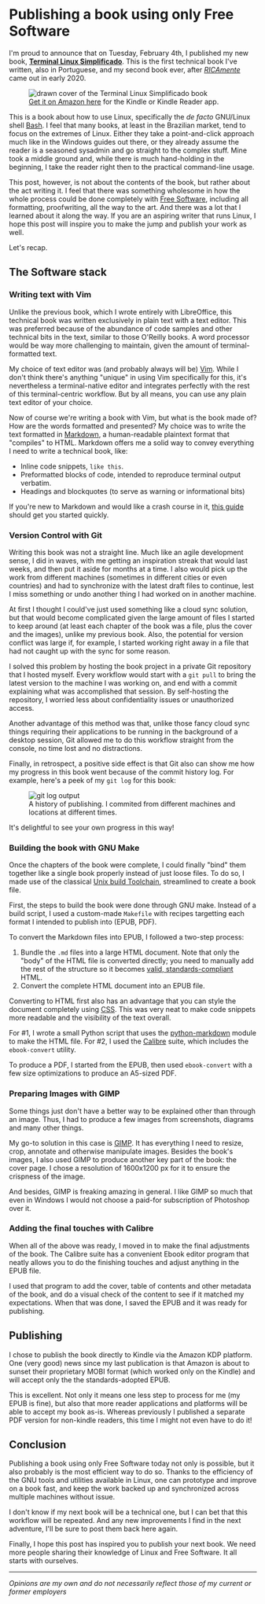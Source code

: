 # Publishing a book using only Free Software

I'm proud to announce that on Tuesday, February 4th, I published my new book, [**Terminal Linux Simplificado**](https://www.amazon.com.br/dp/B0DVZL3S7K). This is the first technical book I've written, also in Portuguese, and my second book ever, after [*RICAmente*](https://www.amazon.com.br/dp/B088FXT166) came out in early 2020.

<figure>
    <img src="/static/terminal_logo.png" alt="drawn cover of the Terminal Linux Simplificado book" />
    <figcaption><a href="https://www.amazon.com.br/dp/B0DVZL3S7K">Get it on Amazon here</a> for the Kindle or Kindle Reader app.</figcaption>
</figure>

This is a book about how to use Linux, specifically the *de facto* GNU/Linux shell [Bash](https://www.gnu.org/software/bash/). I feel that many books, at least in the Brazilian market, tend to focus on the extremes of Linux. Either they take a point-and-click approach much like in the Windows guides out there, or they already assume the reader is a seasoned sysadmin and go straight to the complex stuff. Mine took a middle ground and, while there is much hand-holding in the beginning, I take the reader right then to the practical command-line usage.

This post, however, is not about the contents of the book, but rather about the act writing it. I feel that there was something wholesome in how the whole process could be done completely with [Free Software](https://www.gnu.org/philosophy/free-sw.html), including all formatting, proofwriting, all the way to the art. And there was a lot that I learned about it along the way. If you are an aspiring writer that runs Linux, I hope this post will inspire you to make the jump and publish your work as well.

Let's recap.

<h2 id="software">The Software stack</h2>

### Writing text with Vim

Unlike the previous book, which I wrote entirely with LibreOffice, this technical book was written exclusively in plain text with a text editor. This was preferred because of the abundance of code samples and other technical bits in the text, similar to those O'Reilly books. A word processor would be way more challenging to maintain, given the amount of terminal-formatted text.

My choice of text editor was (and probably always will be) [Vim](https://www.vim.org). While I don't think there's anything "unique" in using Vim specifically for this, it's nevertheless a terminal-native editor and integrates perfectly with the rest of this terminal-centric workflow. But by all means, you can use any plain text editor of your choice.

Now of course we're writing a book with Vim, but what is the book made of? How are the words formatted and presented? My choice was to write the text formatted in [Markdown](https://daringfireball.net/projects/markdown/), a human-readable plaintext format that "compiles" to HTML. Markdown offers me a solid way to convey everything I need to write a technical book, like:

 - Inline code snippets, `like this`.
 - Preformatted blocks of code, intended to reproduce terminal output verbatim. 
 - Headings and blockquotes (to serve as warning or informational bits)

If you're new to Markdown and would like a crash course in it, [this guide](https://www.markdownguide.org/cheat-sheet/) should get you started quickly.

### Version Control with Git

Writing this book was not a straight line. Much like an agile development sense, I did in waves, with me getting an inspiration streak that would last weeks, and then put it aside for months at a time. I also would pick up the work from different machines (sometimes in different cities or even countries) and had to synchronize with the latest draft files to continue, lest I miss something or undo another thing I had worked on in another machine.

At first I thought I could've just used something like a cloud sync solution, but that would become complicated given the large amount of files I started to keep around (at least each chapter of the book was a file, plus the cover and the images), unlike my previous book. Also, the potential for version conflict was large if, for example, I started working right away in a file that had not caught up with the sync for some reason.

I solved this problem by hosting the book project in a private Git repository that I hosted myself. Every workflow would start with a `git pull` to bring the latest version to the machine I was working on, and end with a commit explaining what was accomplished that session. By self-hosting the repository, I worried less about confidentiality issues or unauthorized access. 

Another advantage of this method was that, unlike those fancy cloud sync things requiring their applications to be running in the background of a desktop session, Git allowed me to do this workflow straight from the console, no time lost and no distractions.

Finally, in retrospect, a positive side effect is that Git also can show me how my progress in this book went because of the commit history log. For example, here's a peek of my `git log` for this book:

<figure>
<img src="/static/linuxbook_gitlog.jpg" alt="git log output" />
<figcaption>
A history of publishing. I commited from different machines and locations at different times.
</figcaption>
</figure>

It's delightful to see your own progress in this way!

### Building the book with GNU Make

Once the chapters of the book were complete, I could finally "bind" them together like a single book properly instead of just loose files. To do so, I made use of the classical [Unix build Toolchain](https://en.wikipedia.org/wiki/GNU_toolchain), streamlined to create a book file.

First, the steps to build the book were done through GNU make. Instead of a build script, I used a custom-made `Makefile` with recipes targetting each format I intended to publish into (EPUB, PDF).

To convert the Markdown files into EPUB, I followed a two-step process:

 1. Bundle the `.md` files into a large HTML document. Note that only the "body" of the HTML file is converted directly; you need to manually add the rest of the structure so it becomes [valid, standards-compliant](https://en.wikipedia.org/wiki/Quirks_mode) HTML.
 2. Convert the complete HTML document into an EPUB file.

Converting to HTML first also has an advantage that you can style the document completely using [CSS](https://en.wikipedia.org/wiki/CSS). This was very neat to make code snippets more readable and the visibility of the text overall.

For #1, I wrote a small Python script that uses the [python-markdown](https://pypi.org/project/Markdown/) module to make the HTML file. For #2, I used the [Calibre](https://calibre-ebook.com/) suite, which includes the `ebook-convert` utility.

To produce a PDF, I started from the EPUB, then used `ebook-convert` with a few size optimizations to produce an A5-sized PDF.

### Preparing Images with GIMP

Some things just don't have a better way to be explained other than through an image. Thus, I had to produce a few images from screenshots, diagrams and many other things.

My go-to solution in this case is [GIMP](https://www.gimp.org). It has everything I need to resize, crop, annotate and otherwise manipulate images. Besides the book's images, I also used GIMP to produce another key part of the book: the cover page. I chose a resolution of 1600x1200 px for it to ensure the crispness of the image.

And besides, GIMP is freaking amazing in general. I like GIMP so much that even in Windows I would not choose a paid-for subscription of Photoshop over it.

### Adding the final touches with Calibre

When all of the above was ready, I moved in to make the final adjustments of the book. The Calibre suite has a convenient Ebook editor program that neatly allows you to do the finishing touches and adjust anything in the EPUB file.

I used that program to add the cover, table of contents and other metadata of the book, and do a visual check of the content to see if it matched my expectations. When that was done, I saved the EPUB and it was ready for publishing.

<h2 id="publication">Publishing</h2>

I chose to publish the book directly to Kindle via the Amazon KDP platform. One (very good) news since my last publication is that Amazon is about to sunset their proprietary MOBI format (which worked only on the Kindle) and will accept only the the standards-adopted EPUB. 

This is excellent. Not only it means one less step to process for me (my EPUB is fine), but also that more reader applications and platforms will be able to accept my book as-is. Whereas previously I published a separate PDF version for non-kindle readers, this time I might not even have to do it!

## Conclusion

Publishing a book using only Free Software today not only is possible, but it also probably is the most efficient way to do so. Thanks to the efficiency of the GNU tools and utilities available in Linux, one can prototype and improve on a book fast, and keep the work backed up and synchronized across multiple machines without issue.

I don't know if my next book will be a technical one, but I can bet that this workflow will be repeated. And any new improvements I find in the next adventure, I'll be sure to post them back here again.

Finally, I hope this post has inspired you to publish your next book. We need more people sharing their knowledge of Linux and Free Software. It all starts with ourselves.

----

*Opinions are my own and do not necessarily reflect those of my current or former employers*
